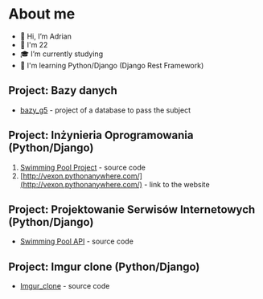 # About me
- 👋 Hi, I’m Adrian
- 🎂 I'm 22
- 🎓 I’m currently studying
- 🐍 I'm learning Python/Django (Django Rest Framework)

## Project: Bazy danych
- [bazy_g5](https://github.com/LTS-Bugs/bazy_g5) - project of a database to pass the subject

## Project: Inżynieria Oprogramowania (Python/Django)
1. [Swimming Pool Project](https://github.com/Vex0on/ICC_15_00) - source code
2. [http://vexon.pythonanywhere.com/](http://vexon.pythonanywhere.com/) - link to the website

## Project: Projektowanie Serwisów Internetowych (Python/Django)
- [Swimming Pool API](https://github.com/SzWielgosz/PSI) - source code

## Project: Imgur clone (Python/Django)
- [Imgur_clone](https://github.com/Vex0on/ICC_Imgur_clone) - source code
